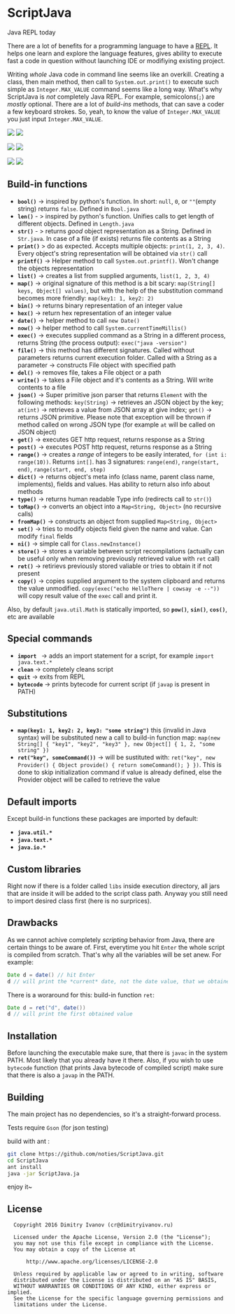 # ScriptJava
Java REPL today


There are a lot of benefits for a programming language to have a [REPL](https://en.wikipedia.org/wiki/Read%E2%80%93eval%E2%80%93print_loop). It helps one learn and explore the language features, gives ability to execute fast a code in question without launching IDE or modifiying existing project.



Writing *whole* Java code in command line seems like an overkill. Creating a class, then main method, then call to `System.out.print()` to execute such simple as `Integer.MAX_VALUE` command seems like a long way. What's why ScriptJava is *not* completely Java REPL. For example, semicolons(`;`) are *mostly* optional. There are a lot of *build-ins* methods, that can save a coder a few keyboard strokes. So, yeah, to know the value of `Integer.MAX_VALUE` you just input `Integer.MAX_VALUE`.

![](https://raw.githubusercontent.com/noties/ScriptJava/master/gif/1.gif)
![](https://raw.githubusercontent.com/noties/ScriptJava/master/gif/2.gif)

![](https://raw.githubusercontent.com/noties/ScriptJava/master/gif/3.gif)
![](https://raw.githubusercontent.com/noties/ScriptJava/master/gif/4.gif)

![](https://raw.githubusercontent.com/noties/ScriptJava/master/gif/5.gif)
![](https://raw.githubusercontent.com/noties/ScriptJava/master/gif/6.gif)

## Build-in functions
* **`bool()`** -> inspired by python's function. In short: `null`, `0`, or `""`(empty string) returns `false`. Defined in `Bool.java`
* **`len()`** - > inspired by python's function. Unifies calls to get length of different objects. Defined in `Length.java`
* **`str()`** - > returns *good* object representation as a String. Defined in `Str.java`. In case of a file (if exists) returns file contents as a String
* **`print()`** > do as expected. Accepts multiple objects: `print(1, 2, 3, 4)`. Every object's string representation will be obtained via `str()` call
* **`printf()`** -> Helper method to call `System.out.printf()`. Won't change the objects representation
* **`list()`** -> creates a list from supplied arguments, `list(1, 2, 3, 4)`
* **`map()`** -> original signature of this method is a bit scary: `map(String[] keys, Object[] values)`, but with the help of the substitution command becomes more friendly: `map(key1: 1, key2: 2)`
* **`bin()`** -> returns binary representation of an integer value
* **`hex()`** -> return hex representation of an integer value
* **`date()`** -> helper method to call `new Date()`
* **`now()`** -> helper method to call `System.currentTimeMillis()`
* **`exec()`** -> executes supplied command as a String in a different process, returns String (the process output): `exec("java -version")`
* **`file()`** -> this method has different signatures. Called without parameters returns current execution folder. Called with a String as a parameter -> constructs File object with specified path
* **`del()`** -> removes file, takes a File object or a path
* **`write()`** -> takes a File object and it's contents as a String. Will write contents to a file
* **`json()`** -> Super primitive json parser that returns `Element` with the following methods: `key(String)` -> retrieves an JSON object by the key; `at(int)` -> retrieves a value from JSON array at give index; `get()` -> returns JSON primitive. Please note that exception will be thrown if method called on wrong JSON type (for example `at` will be called on JSON object)
* **`get()`** -> executes GET http request, returns response as a String
* **`post()`** -> executes POST http request, returns response as a String
* **`range()`** -> creates a *range* of integers to be easily interated, `for (int i: range(10))`. Returns `int[]`. has 3 signatures: `range(end)`, `range(start, end)`, `range(start, end, step)`
* **`dict()`** -> returns object's meta info (class name, parent class name, implements), fields and values. Has ability to return also info about methods
* **`type()`** -> returns human readable Type info (redirects call to `str()`)
* **`toMap()`** -> converts an object into a `Map<String, Object>` (no recursive calls)
* **`fromMap()`** -> constructs an object from supplied `Map<String, Object>`
* **`set()`** -> tries to modify objects field given the name and value. Can modify `final` fields
* **`ni()`** -> simple call for `Class.newInstance()`
* **`store()`** -> stores a variable between script recompilations (actually can be useful only when removing previously retrieved value with `ret` call)
* **`ret()`** -> retirievs previously stored valiable or tries to obtain it if not present
* **`copy()`** -> copies supplied argument to the system clipboard and returns the value unmodified. `copy(exec("echo HelloThere | cowsay -e --"))` will copy result value of the `exec` call and print it.

Also, by default `java.util.Math` is statically imported, so **`pow()`**, **`sin()`**, **`cos()`**, etc are available

## Special commands
* **`import `** -> adds an import statement for a script, for example `import java.text.*`
* **`clean`** -> completely cleans script
* **`quit`** -> exits from REPL
* **`bytecode`** -> prints bytecode for current script (if `javap` is present in PATH)


## Substitutions
* **`map(key1: 1, key2: 2, key3: "some string")`** this (invalid in Java syntax) will be substituted new a call to build-in function map: `map(new String[] { "key1", "key2", "key3" }, new Object[] { 1, 2, "some string" })`
* **`ret("key", someCommand())`** -> will be sustituted with: `ret("key", new Provider() { Object provide() { return someCommand(); } })`. This is done to skip initialization command if value is already defined, else the Provider object will be called to retrieve the value

## Default imports
Except build-in functions these packages are imported by default:
* **`java.util.*`**
* **`java.text.*`**
* **`java.io.*`**

## Custom libraries
Right now if there is a folder called `libs` inside execution directory, all jars that are inside it will be added to the script class path. Anyway you still need to import desired class first (here is no surprices).

## Drawbacks
As we cannot achive completely *scripting* behavior from Java, there are certain things to be aware of. First, everytime you hit `Enter` the whole script is compiled from scratch. That's why all the variables will be set anew. For example:
```java
Date d = date() // hit Enter
d // will print the *current* date, not the date value, that we obtained earlier
```
There is a woraround for this: build-in function `ret`:
```java
Date d = ret("d", date())
d // will print the first obtained value
```

## Installation
Before launching the executable make sure, that there is `javac` in the system PATH. Most likely that you already have it there. Also, if you wish to use `bytecode` function (that prints Java bytecode of compiled script) make sure that there is also a `javap` in the PATH.


## Building
The main project has no dependencies, so it's a straight-forward process. 

Tests require `Gson` (for json testing)

build with ant :

```bash
git clone https://github.com/noties/ScriptJava.git
cd ScriptJava
ant install
java -jar ScriptJava.ja
```

enjoy it~


## License

```
  Copyright 2016 Dimitry Ivanov (cr@dimitryivanov.ru)

  Licensed under the Apache License, Version 2.0 (the "License");
  you may not use this file except in compliance with the License.
  You may obtain a copy of the License at

      http://www.apache.org/licenses/LICENSE-2.0

  Unless required by applicable law or agreed to in writing, software
  distributed under the License is distributed on an "AS IS" BASIS,
  WITHOUT WARRANTIES OR CONDITIONS OF ANY KIND, either express or implied.
  See the License for the specific language governing permissions and
  limitations under the License.
```